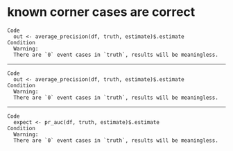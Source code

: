 # known corner cases are correct

    Code
      out <- average_precision(df, truth, estimate)$.estimate
    Condition
      Warning:
      There are `0` event cases in `truth`, results will be meaningless.

---

    Code
      out <- average_precision(df, truth, estimate)$.estimate
    Condition
      Warning:
      There are `0` event cases in `truth`, results will be meaningless.

---

    Code
      expect <- pr_auc(df, truth, estimate)$.estimate
    Condition
      Warning:
      There are `0` event cases in `truth`, results will be meaningless.

